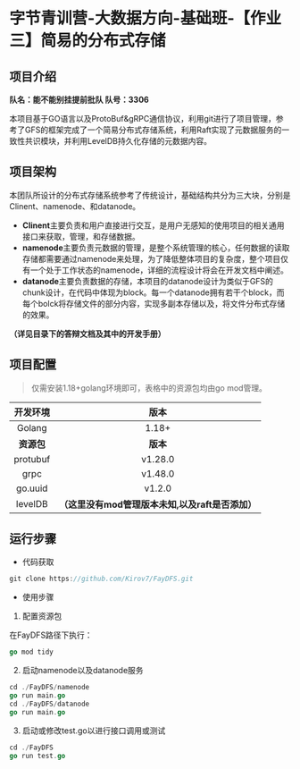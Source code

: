 # 字节青训营-大数据方向-基础班-【作业三】简易的分布式存储

## 项目介绍

**队名：能不能别挂提前批队  队号：3306**

本项目基于GO语言以及ProtoBuf&gRPC通信协议，利用git进行了项目管理，参考了GFS的框架完成了一个简易分布式存储系统，利用Raft实现了元数据服务的一致性共识模块，并利用LevelDB持久化存储的元数据内容。

## 项目架构

本团队所设计的分布式存储系统参考了传统设计，基础结构共分为三大块，分别是Clinent、namenode、和datanode。

- **Clinent**主要负责和用户直接进行交互，是用户无感知的使用项目的相关通用接口来获取，管理，和存储数据。
- **namenode**主要负责元数据的管理，是整个系统管理的核心，任何数据的读取存储都需要通过namenode来处理，为了降低整体项目的复杂度，整个项目仅有一个处于工作状态的namenode，详细的流程设计将会在开发文档中阐述。
- **datanode**主要负责数据的存储，本项目的datanode设计为类似于GFS的chunk设计，在代码中体现为block。每一个datanode拥有若干个block，而每个bolck将存储文件的部分内容，实现多副本存储以及，将文件分布式存储的效果。

**（详见目录下的答辩文档及其中的开发手册）**

## 项目配置

> 仅需安装1.18+golang环境即可，表格中的资源包均由go mod管理。

|  开发环境  |                       版本                       |
| :--------: | :----------------------------------------------: |
|   Golang   |                      1.18+                       |
| **资源包** |                     **版本**                     |
|  protubuf  |                     v1.28.0                      |
|    grpc    |                     v1.48.0                      |
|  go.uuid   |                      v1.2.0                      |
|  levelDB   | **（这里没有mod管理版本未知,以及raft是否添加）** |

## 运行步骤

- 代码获取

```c++
git clone https://github.com/Kirov7/FayDFS.git
```

- 使用步骤

1. 配置资源包

在FayDFS路径下执行：

```go
go mod tidy
```

2. 启动namenode以及datanode服务

```go
cd ./FayDFS/namenode
go run main.go
cd ./FayDFS/datanode
go run main.go
```

3. 启动或修改test.go以进行接口调用或测试

```go
cd ./FayDFS
go run test.go
```